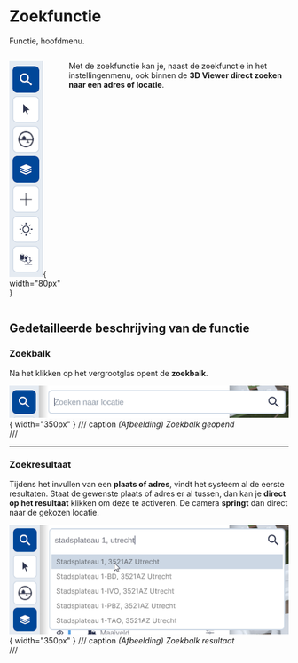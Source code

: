 # Zoekfunctie

Functie, hoofdmenu.


<div style="display: flex; align-items: flex-start; gap: 15px;" markdown>

   ![Zoekmenu](../handleiding/imgs/zoeken.menu.main.png){ width="80px" }

  <p>
    Met de zoekfunctie kan je, naast de zoekfunctie in het instellingenmenu, 
    ook binnen de <strong>3D Viewer direct zoeken naar een adres of locatie</strong>.
  </p>

</div>

## Gedetailleerde beschrijving van de functie

### Zoekbalk

Na het klikken op het vergrootglas opent de **zoekbalk**.

![Building Blocks](../handleiding/imgs/zoeken.balk.menu.main.png){ width="350px" }
/// caption
_(Afbeelding) Zoekbalk geopend_  
///

---

### Zoekresultaat

Tijdens het invullen van een **plaats of adres**, vindt het systeem al de eerste resultaten. Staat de gewenste plaats of adres er al tussen, dan kan je **direct op het resultaat** klikken om deze te activeren. De camera **springt** dan direct naar de gekozen locatie.

![Building Blocks](../handleiding/imgs/zoeken.resultaat.menu.main.png){ width="350px" }
/// caption
_(Afbeelding) Zoekbalk resultaat_  
///
